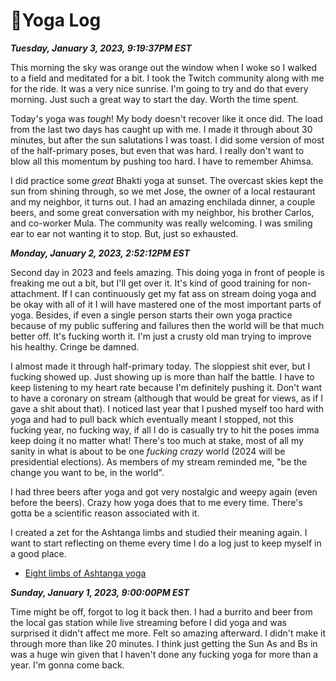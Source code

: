 # 🧘Yoga Log

***Tuesday, January 3, 2023, 9:19:37PM EST***

This morning the sky was orange out the window when I woke so I walked to a field and meditated for a bit. I took the Twitch community along with me for the ride. It was a very nice sunrise. I'm going to try and do that every morning. Just such a great way to start the day. Worth the time spent.

Today's yoga was *tough*! My body doesn't recover like it once did. The load from the last two days has caught up with me. I made it through about 30 minutes, but after the sun salutations I was toast. I did some version of most of the half-primary poses, but even that was hard. I really don't want to blow all this momentum by pushing too hard. I have to remember Ahimsa.

I did practice some *great* Bhakti yoga at sunset. The overcast skies kept the sun from shining through, so we met Jose, the owner of a local restaurant and my neighbor, it turns out. I had an amazing enchilada dinner, a couple beers, and some great conversation with my neighbor, his brother Carlos, and co-worker Mula. The community was really welcoming. I was smiling ear to ear not wanting it to stop. But, just so exhausted.

***Monday, January 2, 2023, 2:52:12PM EST***

Second day in 2023 and feels amazing. This doing yoga in front of people is freaking me out a bit, but I'll get over it. It's kind of good training for non-attachment. If I can continuously get my fat ass on stream doing yoga and be okay with all of it I will have mastered one of the most important parts of yoga. Besides, if even a single person starts their own yoga practice because of my public suffering and failures then the world will be that much better off. It's fucking worth it. I'm just a crusty old man trying to improve his healthy. Cringe be damned.

I almost made it through half-primary today. The sloppiest shit ever, but I fucking showed up. Just showing up is more than half the battle. I have to keep listening to my heart rate because I'm definitely pushing it. Don't want to have a coronary on stream (although that would be great for views, as if I gave a shit about that). I noticed last year that I pushed myself too hard with yoga and had to pull back which eventually meant I stopped, not this fucking year, no fucking way, if all I do is casually try to hit the poses imma keep doing it no matter what! There's too much at stake, most of all my sanity in what is about to be one *fucking crazy* world (2024 will be presidential elections). As members of my stream reminded me, "be the change you want to be, in the world".

I had three beers after yoga and got very nostalgic and weepy again (even before the beers). Crazy how yoga does that to me every time. There's gotta be a scientific reason associated with it.

I created a zet for the Ashtanga limbs and studied their meaning again. I want to start reflecting on theme every time I do a log just to keep myself in a good place.

* [Eight limbs of Ashtanga yoga](../1911)

***Sunday, January 1, 2023, 9:00:00PM EST***

Time might be off, forgot to log it back then. I had a burrito and beer from the local gas station while live streaming before I did yoga and was surprised it didn't affect me more. Felt so amazing afterward. I didn't make it through more than like 20 minutes. I think just getting the Sun As and Bs in was a huge win given that I haven't done any fucking yoga for more than a year. I'm gonna come back.
